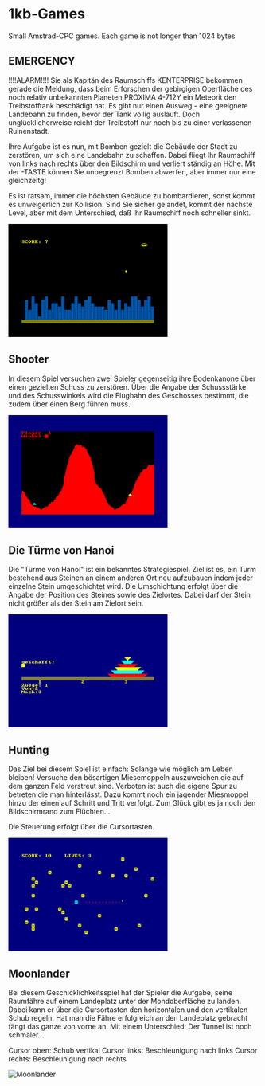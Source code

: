 # 1kb-Games
Small Amstrad-CPC games. Each game is not longer than 1024 bytes


## EMERGENCY

!!!!ALARM!!!! Sie als Kapitän des Raumschiffs KENTERPRISE bekommen gerade die Meldung, dass
beim Erforschen der gebirgigen Oberfläche des noch relativ unbekannten Planeten PROXIMA 4-712Y
ein Meteorit den Treibstofftank beschädigt hat. Es gibt nur einen Ausweg - eine geeignete
Landebahn zu finden, bevor der Tank völlig ausläuft. Doch unglücklicherweise reicht der 
Treibstoff nur noch bis zu einer verlassenen Ruinenstadt.

Ihre Aufgabe ist es nun, mit Bomben gezielt die Gebäude der Stadt zu zerstören, um sich
eine Landebahn zu schaffen. Dabei fliegt Ihr Raumschiff von links nach rechts über den
Bildschirm und verliert ständig an Höhe. Mit der <SPACE>-TASTE können Sie unbegrenzt Bomben
abwerfen, aber immer nur eine gleichzeitg!

Es ist ratsam, immer die höchsten Gebäude zu bombardieren,
sonst kommt es unweigerlich zur Kollision. Sind Sie sicher gelandet, kommt der nächste Level,
aber mit dem Unterschied, daß Ihr Raumschiff noch schneller sinkt.
 
![Emergency](https://github.com/MikeHesser/1kb-Games/blob/main/images/emergency.png)

## Shooter
 
In diesem Spiel versuchen zwei Spieler gegenseitig ihre Bodenkanone über einen gezielten Schuss zu zerstören. Über die Angabe der Schussstärke und des Schusswinkels wird die Flugbahn des Geschosses bestimmt, die zudem über einen Berg führen muss.
 
![Shooter](https://github.com/MikeHesser/1kb-Games/blob/main/images/shooter.png)
 
## Die Türme von Hanoi
 
Die "Türme von Hanoi" ist ein bekanntes Strategiespiel. Ziel ist es, ein Turm bestehend aus Steinen an einem anderen Ort neu aufzubauen indem jeder einzelne Stein umgeschichtet wird. 
Die Umschichtung erfolgt über die Angabe der Position des Steines sowie des Zielortes. Dabei darf der Stein nicht größer als der Stein am Zielort sein.

![Hanoi](https://github.com/MikeHesser/1kb-Games/blob/main/images/hanoi.png)

## Hunting
 
Das Ziel bei diesem Spiel ist einfach: Solange wie möglich am Leben bleiben! Versuche den bösartigen Miesemoppeln auszuweichen die auf dem ganzen Feld verstreut sind. Verboten ist auch die eigene Spur zu betreten die man hinterlässt. Dazu kommt noch ein jagender Miesmoppel hinzu der einen auf Schritt und Tritt verfolgt. Zum Glück gibt es ja noch den Bildschirmrand zum Flüchten...

Die Steuerung erfolgt über die Cursortasten.
 
![Hunting](https://github.com/MikeHesser/1kb-Games/blob/main/images/hunting.png)
 
## Moonlander

Bei diesem Geschicklichkeitsspiel hat der Spieler die Aufgabe, seine Raumfähre auf einem Landeplatz unter der Mondoberfläche zu landen. Dabei kann er über die Cursortasten den horizontalen und den vertikalen Schub regeln.
Hat man die Fähre erfolgreich an den Landeplatz gebracht fängt das ganze von vorne an. Mit einem Unterschied: Der Tunnel ist noch schmäler... 

Cursor oben: Schub vertikal
Cursor links: Beschleunigung nach links
Cursor rechts: Beschleunigung nach rechts
 
![Moonlander](https://github.com/MikeHesser/1kb-Games/blob/main/images/moonland.png)
